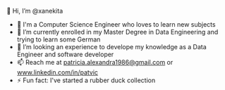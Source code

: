 👋 Hi, I’m @xanekita
- 👀 I'm a Computer Science Engineer who loves to learn new subjects 
- 🌱 I’m currently enrolled in my Master Degree in Data Engineering and trying to learn some German
- 💞️ I’m looking an experience to develope my knowledge as a Data Engineer and software developer
- 📫 Reach me at patricia.alexandra1986@gmail.com or www.linkedin.com/in/patvic
- ⚡ Fun fact: I've started a rubber duck collection
<!---
xanekita/xanekita is a ✨ special ✨ repository because its `README.md` (this file) appears on your GitHub profile.
You can click the Preview link to take a look at your changes.
--->
